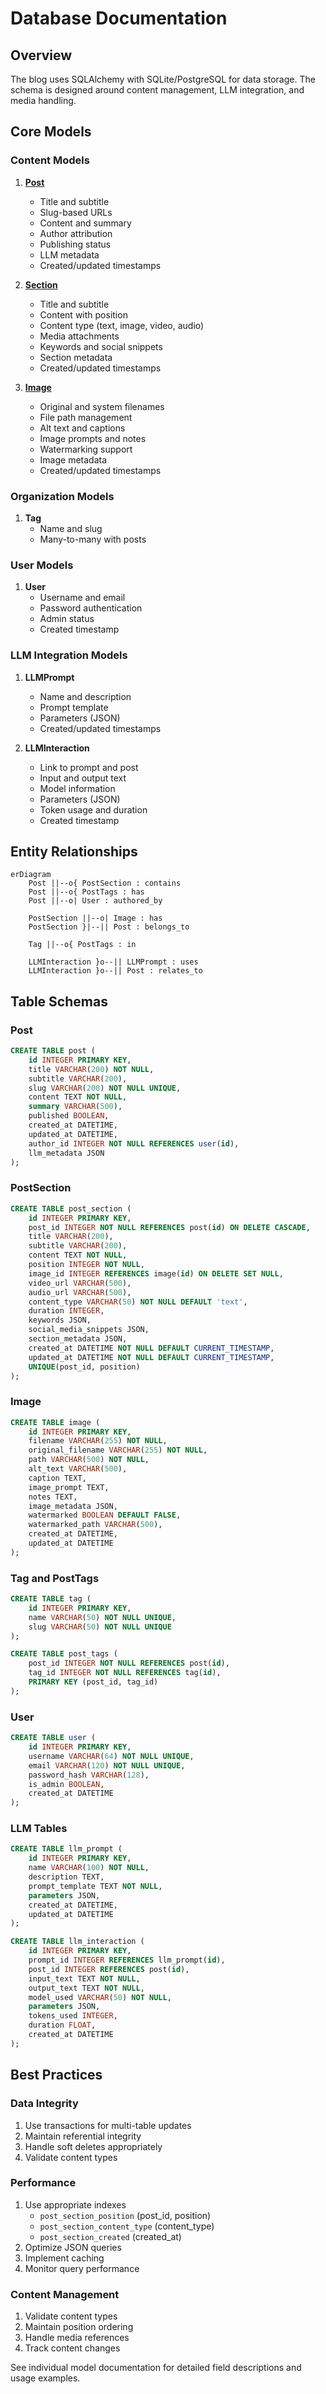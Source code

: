 # Database Documentation

## Overview
The blog uses SQLAlchemy with SQLite/PostgreSQL for data storage. The schema is designed around content management, LLM integration, and media handling.

## Core Models

### Content Models
1. **[Post](post.md)**
   - Title and subtitle
   - Slug-based URLs
   - Content and summary
   - Author attribution
   - Publishing status
   - LLM metadata
   - Created/updated timestamps

2. **[Section](section.md)**
   - Title and subtitle
   - Content with position
   - Content type (text, image, video, audio)
   - Media attachments
   - Keywords and social snippets
   - Section metadata
   - Created/updated timestamps

3. **[Image](media.md)**
   - Original and system filenames
   - File path management
   - Alt text and captions
   - Image prompts and notes
   - Watermarking support
   - Image metadata
   - Created/updated timestamps

### Organization Models
1. **Tag**
   - Name and slug
   - Many-to-many with posts

### User Models
1. **User**
   - Username and email
   - Password authentication
   - Admin status
   - Created timestamp

### LLM Integration Models
1. **LLMPrompt**
   - Name and description
   - Prompt template
   - Parameters (JSON)
   - Created/updated timestamps

2. **LLMInteraction**
   - Link to prompt and post
   - Input and output text
   - Model information
   - Parameters (JSON)
   - Token usage and duration
   - Created timestamp

## Entity Relationships

```mermaid
erDiagram
    Post ||--o{ PostSection : contains
    Post ||--o{ PostTags : has
    Post ||--o| User : authored_by
    
    PostSection ||--o| Image : has
    PostSection }|--|| Post : belongs_to
    
    Tag ||--o{ PostTags : in
    
    LLMInteraction }o--|| LLMPrompt : uses
    LLMInteraction }o--|| Post : relates_to
```

## Table Schemas

### Post
```sql
CREATE TABLE post (
    id INTEGER PRIMARY KEY,
    title VARCHAR(200) NOT NULL,
    subtitle VARCHAR(200),
    slug VARCHAR(200) NOT NULL UNIQUE,
    content TEXT NOT NULL,
    summary VARCHAR(500),
    published BOOLEAN,
    created_at DATETIME,
    updated_at DATETIME,
    author_id INTEGER NOT NULL REFERENCES user(id),
    llm_metadata JSON
);
```

### PostSection
```sql
CREATE TABLE post_section (
    id INTEGER PRIMARY KEY,
    post_id INTEGER NOT NULL REFERENCES post(id) ON DELETE CASCADE,
    title VARCHAR(200),
    subtitle VARCHAR(200),
    content TEXT NOT NULL,
    position INTEGER NOT NULL,
    image_id INTEGER REFERENCES image(id) ON DELETE SET NULL,
    video_url VARCHAR(500),
    audio_url VARCHAR(500),
    content_type VARCHAR(50) NOT NULL DEFAULT 'text',
    duration INTEGER,
    keywords JSON,
    social_media_snippets JSON,
    section_metadata JSON,
    created_at DATETIME NOT NULL DEFAULT CURRENT_TIMESTAMP,
    updated_at DATETIME NOT NULL DEFAULT CURRENT_TIMESTAMP,
    UNIQUE(post_id, position)
);
```

### Image
```sql
CREATE TABLE image (
    id INTEGER PRIMARY KEY,
    filename VARCHAR(255) NOT NULL,
    original_filename VARCHAR(255) NOT NULL,
    path VARCHAR(500) NOT NULL,
    alt_text VARCHAR(500),
    caption TEXT,
    image_prompt TEXT,
    notes TEXT,
    image_metadata JSON,
    watermarked BOOLEAN DEFAULT FALSE,
    watermarked_path VARCHAR(500),
    created_at DATETIME,
    updated_at DATETIME
);
```

### Tag and PostTags
```sql
CREATE TABLE tag (
    id INTEGER PRIMARY KEY,
    name VARCHAR(50) NOT NULL UNIQUE,
    slug VARCHAR(50) NOT NULL UNIQUE
);

CREATE TABLE post_tags (
    post_id INTEGER NOT NULL REFERENCES post(id),
    tag_id INTEGER NOT NULL REFERENCES tag(id),
    PRIMARY KEY (post_id, tag_id)
);
```

### User
```sql
CREATE TABLE user (
    id INTEGER PRIMARY KEY,
    username VARCHAR(64) NOT NULL UNIQUE,
    email VARCHAR(120) NOT NULL UNIQUE,
    password_hash VARCHAR(128),
    is_admin BOOLEAN,
    created_at DATETIME
);
```

### LLM Tables
```sql
CREATE TABLE llm_prompt (
    id INTEGER PRIMARY KEY,
    name VARCHAR(100) NOT NULL,
    description TEXT,
    prompt_template TEXT NOT NULL,
    parameters JSON,
    created_at DATETIME,
    updated_at DATETIME
);

CREATE TABLE llm_interaction (
    id INTEGER PRIMARY KEY,
    prompt_id INTEGER REFERENCES llm_prompt(id),
    post_id INTEGER REFERENCES post(id),
    input_text TEXT NOT NULL,
    output_text TEXT NOT NULL,
    model_used VARCHAR(50) NOT NULL,
    parameters JSON,
    tokens_used INTEGER,
    duration FLOAT,
    created_at DATETIME
);
```

## Best Practices

### Data Integrity
1. Use transactions for multi-table updates
2. Maintain referential integrity
3. Handle soft deletes appropriately
4. Validate content types

### Performance
1. Use appropriate indexes
   - `post_section_position` (post_id, position)
   - `post_section_content_type` (content_type)
   - `post_section_created` (created_at)
2. Optimize JSON queries
3. Implement caching
4. Monitor query performance

### Content Management
1. Validate content types
2. Maintain position ordering
3. Handle media references
4. Track content changes

See individual model documentation for detailed field descriptions and usage examples. 